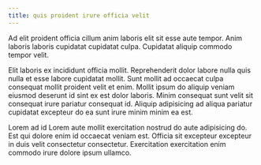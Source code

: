 ```yaml
---
title: quis proident irure officia velit
---
```


Ad elit proident officia cillum anim laboris elit sit esse aute tempor. Anim laboris laboris cupidatat cupidatat culpa. Cupidatat aliquip commodo tempor velit.

Elit laboris ex incididunt officia mollit. Reprehenderit dolor labore nulla quis nulla et esse labore cupidatat mollit. Sunt mollit ad occaecat culpa consequat mollit proident velit et enim. Mollit ipsum do aliquip veniam eiusmod deserunt id sint ex est dolor laboris. Minim consequat sunt velit sit consequat irure pariatur consequat id. Aliquip adipisicing ad aliqua pariatur cupidatat excepteur do ea sunt irure minim minim ea est.

Lorem ad id Lorem aute mollit exercitation nostrud do aute adipisicing do. Est qui dolore enim id occaecat veniam est. Officia sit excepteur excepteur in duis velit consectetur consectetur. Exercitation exercitation enim commodo irure dolore ipsum ullamco.